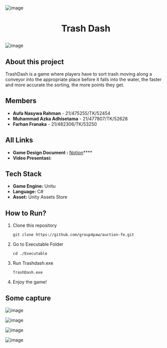 ![image](https://github.com/user-attachments/assets/83faf392-3462-42b8-9729-de2b0d20ad37)<h1 align="center" >
    Trash Dash
</h1>

![image](https://github.com/user-attachments/assets/3c4329bc-7be7-42eb-85dc-7f7f1fa9d669)

## About this project
TrashDash is a game where players have to sort trash moving along a conveyor into the appropriate place before it falls into the water, the faster and more accurate the sorting, the more points they get.

## Members
- **Aufa Nasywa Rahman** - 21/475255/TK/52454
- **Muhammad Azka Adhisetama** - 21/477807/TK/52628
- **Farhan Franaka** - 21/482306/TK/53250

## All Links
- **Game Design Document :** [Notion](https://farhan-franaka.notion.site/Game-Design-TrashDash-1294b72fccbe807a9a11c55393bc1f0e)****
- **Video Presentasi:**

## Tech Stack
- **Game Engine:** Unitu
- **Language:** C#
- **Asset:** Unity Assets Store
  
## How to Run?
1. Clone this repository
    ```````````
    git clone https://github.com/group4paw/auction-fe.git
    ```````````
2. Go to Executable Folder
    ```````````
    cd ./Executable
    ```````````
3. Run Trashdash.exe
    ```````````
    TrashDash.exe
    ```````````
4. Enjoy the game!

## Some capture

![image](https://github.com/user-attachments/assets/c48da06d-df35-457c-a466-7dfa6166b862)

![image](https://github.com/user-attachments/assets/e4d885a1-d2dd-4333-9612-cd5cedf0f149)

![image](https://github.com/user-attachments/assets/37e11622-fb3c-4d3f-9549-a81ea6d20900)

![image](https://github.com/user-attachments/assets/9247ea1b-9c8c-493b-9c46-331a0969a2df)



